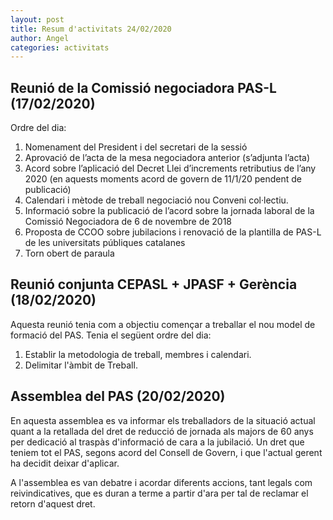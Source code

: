 ```yaml
---
layout: post
title: Resum d'activitats 24/02/2020
author: Angel
categories: activitats
---
```


## Reunió de la Comissió negociadora PAS-L (17/02/2020)

Ordre del dia:

1. Nomenament del President i del secretari de la sessió
2. Aprovació de l’acta de la mesa negociadora anterior (s’adjunta l’acta)
3. Acord sobre l’aplicació del Decret Llei d’increments retributius de
   l’any 2020 (en aquests moments acord de govern de 11/1/20 pendent de
   publicació)
4. Calendari i mètode de treball negociació nou Conveni col·lectiu.
5. Informació sobre la publicació de l’acord sobre la jornada laboral de
   la Comissió Negociadora de 6 de novembre de 2018
6. Proposta de CCOO sobre jubilacions i renovació de la plantilla de
   PAS-L de les universitats públiques catalanes
7. Torn obert de paraula

## Reunió conjunta CEPASL + JPASF + Gerència (18/02/2020)

Aquesta reunió tenia com a objectiu començar a treballar el
nou model de formació del PAS. Tenia el següent ordre del dia:

1. Establir la metodologia de treball, membres i calendari.
1. Delimitar l'àmbit de Treball.

## Assemblea del PAS (20/02/2020)

En aquesta assemblea es va informar els treballadors de la situació
actual quant a la retallada del dret de reducció de jornada als majors
de 60 anys per dedicació al traspàs d'informació de cara a la jubilació.
Un dret que teniem tot el PAS, segons acord del Consell de Govern,
i que l'actual gerent ha decidit deixar d'aplicar.

A l'assemblea es van debatre i acordar diferents accions, tant legals
com reivindicatives, que es duran a terme a partir d'ara
per tal de reclamar el retorn d'aquest dret.
